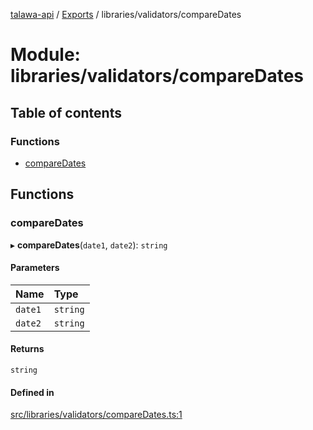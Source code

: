 [talawa-api](../README.md) / [Exports](../modules.md) / libraries/validators/compareDates

# Module: libraries/validators/compareDates

## Table of contents

### Functions

- [compareDates](libraries_validators_compareDates.md#comparedates)

## Functions

### compareDates

▸ **compareDates**(`date1`, `date2`): `string`

#### Parameters

| Name | Type |
| :------ | :------ |
| `date1` | `string` |
| `date2` | `string` |

#### Returns

`string`

#### Defined in

[src/libraries/validators/compareDates.ts:1](https://github.com/PalisadoesFoundation/talawa-api/blob/de4debc/src/libraries/validators/compareDates.ts#L1)
